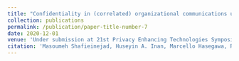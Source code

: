 ```yaml
---
title: "Confidentiality in (correlated) organizational communications using Pufferfish privacy"
collection: publications
permalink: /publication/paper-title-number-7
date: 2020-12-01
venue: 'Under submission at 21st Privacy Enhancing Technologies Symposium (PETS 2021)'
citation: 'Masoumeh Shafieinejad, Huseyin A. Inan, Marcello Hasegawa, Robert Sim, Confidentiality in (correlated) organizational communications using Pufferfish privacy, Under submission at PETS2021'
---
```

